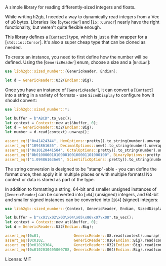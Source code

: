 A simple library for reading differently-sized integers and floats.

While writing h2gb, I needed a way to dynamically read integers from a
Vec of u8 bytes. Libraries like [`byteorder`] and [`io::Cursor`] nearly
have the right functionality, but weren't quite flexible enough.

This library defines a [`Context`] type, which is just a thin wrapper for a
[`std::io::Cursor`]. It's also a super cheap type that can be cloned as
needed.

To create an instance, you need to first define how the number will be
defined. Using the [`GenericReader`] enum, choose a size and a
[`Endian`]:

```rust
use libh2gb::sized_number::{GenericReader, Endian};

let d = GenericReader::U32(Endian::Big);
```

Once you have an instance of [`GenericReader`], it can convert a
[`Context`] into a string in a variety of formats - use `SizedDisplay` to
configure how it should convert:

```rust
use libh2gb::sized_number::*;

let buffer = b"ABCD".to_vec();
let context = Context::new_at(&buffer, 0);
let d = GenericReader::U32(Endian::Big);
let number = d.read(context).unwrap();

assert_eq!("0x41424344", HexOptions::pretty().to_string(number).unwrap());
assert_eq!("1094861636", DecimalOptions::new().to_string(number).unwrap());
assert_eq!("0o10120441504", OctalOptions::pretty().to_string(number).unwrap());
assert_eq!("0b01000001010000100100001101000100", BinaryOptions::pretty().to_string(number).unwrap());
assert_eq!("1.094861636e9", ScientificOptions::pretty().to_string(number).unwrap());
```

The string conversion is designed to be "stamp"-able - you can define the
format once, then apply it in multiple places or with multiple formats! No
context or data is stored as part of the type.

In addition to formatting a string, 64-bit and smaller unsigned instances
of [`GenericReader`] can be converted into [`u64`] (unsigned) integers, and
64-bit and smaller signed instances can be converted into [`i64`] (signed)
integers:

```rust
use libh2gb::sized_number::{Context, GenericReader, Endian, SizedDisplay, HexOptions, BinaryOptions, ScientificOptions};

let buffer = b"\x01\x02\x03\x04\x05\x06\x07\x08".to_vec();
let context = Context::new_at(&buffer, 0);
let d = GenericReader::U32(Endian::Big);

assert_eq!(0x01,               GenericReader::U8.read(context).unwrap().as_u64().unwrap());
assert_eq!(0x0102,             GenericReader::U16(Endian::Big).read(context).unwrap().as_u64().unwrap());
assert_eq!(0x01020304,         GenericReader::U32(Endian::Big).read(context).unwrap().as_u64().unwrap());
assert_eq!(0x0102030405060708, GenericReader::U64(Endian::Big).read(context).unwrap().as_u64().unwrap());
```

License: MIT
